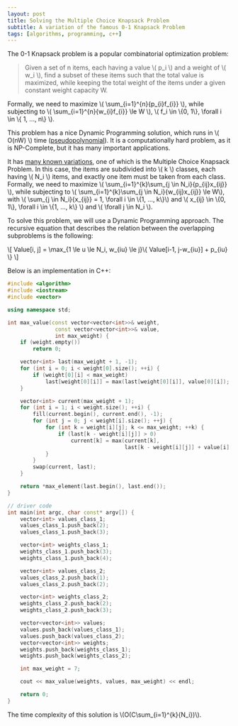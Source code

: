 ```yaml
---
layout: post
title: Solving the Multiple Choice Knapsack Problem
subtitle: A variation of the famous 0-1 Knapsack Problem
tags: [algorithms, programming, c++]
---
```


The 0-1 Knapsack problem is a popular combinatorial optimization problem:

> Given a set of n items, each having a value \\( p_i \\) and a weight of \\( w_i \\), find a subset of these items such that the total value is maximized, while keeping the total weight of the items under a given constant weight capacity W.

Formally, we need to maximize \\( \sum_{i=1}^{n}{p_{i}f_{i}} \\), while subjecting to \\( \sum_{i=1}^{n}{w_{i}f_{i}} \le W \\), \\( f_i \in \\{0, 1\\}, \forall i \in \\{ 1, ..., n\\} \\).

This problem has a nice Dynamic Programming solution, which runs in \\( O(nW) \\) time ([pseudopolynomial](https://en.wikipedia.org/wiki/Pseudo-polynomial_time)). It is a computationally hard problem, as it is NP-Complete, but it has many important applications.

It has [many known variations](https://en.wikipedia.org/wiki/List_of_knapsack_problems), one of which is the Multiple Choice Knapsack Problem. In this case, the items are subdivided into \\( k \\) classes, each having \\( N_i \\) items, and exactly one item must be taken from each class. Formally, we need to maximize \\( \sum_{i=1}^{k}\sum_{j \in N_i}{p_{ij}x_{ij}} \\), while subjecting to \\( \sum_{i=1}^{k}\sum_{j \in N_i}{w_{ij}x_{ij}} \le W\\), with \\( \sum_{j \in N_i}{x_{ij}} = 1, \forall i \in \\{1, ..., k\\}\\) and \\( x_{ij} \in \\{0, 1\\}, \forall i \in \\{1, ..., k\\} \\) and \\( \forall j \in N_i \\).

To solve this problem, we will use a Dynamic Programming approach. The recursive equation that describes the relation between the overlapping subproblems is the following:

\\[ Value[i, j] = \max_{1 \le u \le N_i, w_{iu} \le j}\\{ Value[i-1, j-w_{iu}] + p_{iu} \\} \\]

Below is an implementation in C++:

```c++
#include <algorithm>
#include <iostream>
#include <vector>

using namespace std;

int max_value(const vector<vector<int>>& weight,
               const vector<vector<int>>& value,
               int max_weight) {
    if (weight.empty())
        return 0;

    vector<int> last(max_weight + 1, -1);
    for (int i = 0; i < weight[0].size(); ++i) {
        if (weight[0][i] < max_weight)
            last[weight[0][i]] = max(last[weight[0][i]], value[0][i]);
    }

    vector<int> current(max_weight + 1);
    for (int i = 1; i < weight.size(); ++i) {
        fill(current.begin(), current.end(), -1);
        for (int j = 0; j < weight[i].size(); ++j) {
            for (int k = weight[i][j]; k <= max_weight; ++k) {
                if (last[k - weight[i][j]] > 0)
                    current[k] = max(current[k],
                                     last[k - weight[i][j]] + value[i][j]);
            }
        }
        swap(current, last);
    }

    return *max_element(last.begin(), last.end());
}

// driver code
int main(int argc, char const* argv[]) {
    vector<int> values_class_1;
    values_class_1.push_back(2);
    values_class_1.push_back(3);

    vector<int> weights_class_1;
    weights_class_1.push_back(3);
    weights_class_1.push_back(4);

    vector<int> values_class_2;
    values_class_2.push_back(1);
    values_class_2.push_back(2);

    vector<int> weights_class_2;
    weights_class_2.push_back(2);
    weights_class_2.push_back(3);

    vector<vector<int>> values;
    values.push_back(values_class_1);
    values.push_back(values_class_2);
    vector<vector<int>> weights;
    weights.push_back(weights_class_1);
    weights.push_back(weights_class_2);

    int max_weight = 7;

    cout << max_value(weights, values, max_weight) << endl;

    return 0;
}
```

The time complexity of this solution is \\(O(C\sum_{i=1}^{k}{N_i})\\).
